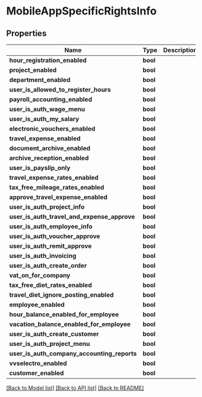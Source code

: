 # MobileAppSpecificRightsInfo

## Properties
Name | Type | Description | Notes
------------ | ------------- | ------------- | -------------
**hour_registration_enabled** | **bool** |  | [optional] 
**project_enabled** | **bool** |  | [optional] 
**department_enabled** | **bool** |  | [optional] 
**user_is_allowed_to_register_hours** | **bool** |  | [optional] 
**payroll_accounting_enabled** | **bool** |  | [optional] 
**user_is_auth_wage_menu** | **bool** |  | [optional] 
**user_is_auth_my_salary** | **bool** |  | [optional] 
**electronic_vouchers_enabled** | **bool** |  | [optional] 
**travel_expense_enabled** | **bool** |  | [optional] 
**document_archive_enabled** | **bool** |  | [optional] 
**archive_reception_enabled** | **bool** |  | [optional] 
**user_is_payslip_only** | **bool** |  | [optional] 
**travel_expense_rates_enabled** | **bool** |  | [optional] 
**tax_free_mileage_rates_enabled** | **bool** |  | [optional] 
**approve_travel_expense_enabled** | **bool** |  | [optional] 
**user_is_auth_project_info** | **bool** |  | [optional] 
**user_is_auth_travel_and_expense_approve** | **bool** |  | [optional] 
**user_is_auth_employee_info** | **bool** |  | [optional] 
**user_is_auth_voucher_approve** | **bool** |  | [optional] 
**user_is_auth_remit_approve** | **bool** |  | [optional] 
**user_is_auth_invoicing** | **bool** |  | [optional] 
**user_is_auth_create_order** | **bool** |  | [optional] 
**vat_on_for_company** | **bool** |  | [optional] 
**tax_free_diet_rates_enabled** | **bool** |  | [optional] 
**travel_diet_ignore_posting_enabled** | **bool** |  | [optional] 
**employee_enabled** | **bool** |  | [optional] 
**hour_balance_enabled_for_employee** | **bool** |  | [optional] 
**vacation_balance_enabled_for_employee** | **bool** |  | [optional] 
**user_is_auth_create_customer** | **bool** |  | [optional] 
**user_is_auth_project_menu** | **bool** |  | [optional] 
**user_is_auth_company_accounting_reports** | **bool** |  | [optional] 
**vvselectro_enabled** | **bool** |  | [optional] 
**customer_enabled** | **bool** |  | [optional] 

[[Back to Model list]](../../README.md#documentation-for-models) [[Back to API list]](../../README.md#documentation-for-api-endpoints) [[Back to README]](../../README.md)

